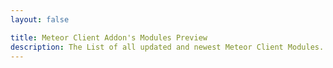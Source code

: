```yaml
---
layout: false

title: Meteor Client Addon's Modules Preview
description: The List of all updated and newest Meteor Client Modules.
---
```


<script setup>
import MeteorAddonView from '../../../.vitepress/theme/components/MeteorAddonView2.vue'
</script>

<MeteorAddonView />